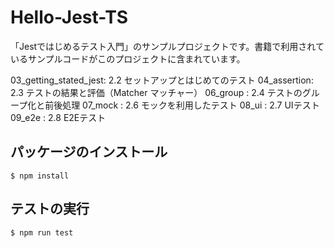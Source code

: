 # Hello-Jest-TS

「Jestではじめるテスト入門」のサンプルプロジェクトです。書籍で利用されているサンプルコードがこのプロジェクトに含まれています。 

03_getting_stated_jest: 2.2 セットアップとはじめてのテスト
04_assertion: 2.3 テストの結果と評価（Matcher マッチャー）
06_group : 2.4 テストのグループ化と前後処理
07_mock : 2.6 モックを利用したテスト
08_ui : 2.7 UIテスト
09_e2e : 2.8 E2Eテスト

## パッケージのインストール
```
$ npm install
```

## テストの実行
```
$ npm run test 
```

